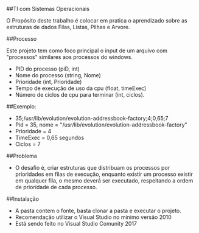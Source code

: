 ##TI com Sistemas Operacionais

O Propósito deste trabalho é colocar em pratica o aprendizado sobre as estruturas de dados Filas, Listas, Pilhas e Arvore.

##Processo

Este projeto tem como foco principal o input de um arquivo com "processos" similares aos processos do windows.

- PID do processo (piD, int)
- Nome do processo (string, Nome)
- Prioridade (int, Prioridade)
- Tempo de execução de uso da cpu (float, timeExec)
- Número de ciclos de cpu para terminar (int, ciclos).

##Exemplo:

- 35;/usr/lib/evolution/evolution-addressbook-factory;4;0,65;7
- Pid = 35, nome = "/usr/lib/evolution/evolution-addressbook-factory"
- Prioridade = 4
- TimeExec = 0,65 segundos
- Ciclos = 7

##Problema

- O desafio é, criar estruturas que distribuam os processos por prioridades em filas de execução, enquanto existir um processo existir em qualquer fila, o mesmo deverá ser executado, respeitando a ordem de prioridade de cada processo.

##Instalação

- A pasta contem o fonte, basta clonar a pasta e executar o projeto.
- Recomendação utilizar o Visual Studio no minimo versão 2010
- Está sendo feito no Visual Studio Comunity 2017
